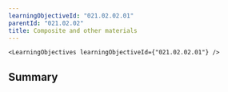 ```yaml
---
learningObjectiveId: "021.02.02.01"
parentId: "021.02.02"
title: Composite and other materials
---
```


```tsx eval
<LearningObjectives learningObjectiveId={"021.02.02.01"} />
```

## Summary
